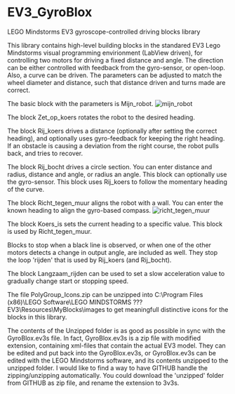 # EV3_GyroBlox
LEGO Mindstorms EV3 gyroscope-controlled driving blocks library

This library contains high-level building blocks in the standared EV3 Lego Mindstorms visual programming envirionment (LabView driven), for controlling two motors for driving a fixed distance and angle. The direction can be either controlled with feedback from the gyro-sensor, or open-loop. Also, a curve can be driven. The parameters can be adjusted to match the wheel diameter and distance, such that distance driven and turns made are correct.

The basic block with the parameters is Mijn_robot. ![mijn_robot](https://github.com/jan-gerard/EV3_GyroBlox/raw/gh-pages/images/mijn_robot.png)

The block Zet_op_koers rotates the robot to the desired heading.

The block Rij_koers drives a distance (optionally after setting the correct heading), and optionally uses gyro-feedback for keeping the right heading. If an obstacle is causing a deviation from the right course, the robot pulls back, and tries to recover.

The block Rij_bocht drives a circle section. You can enter distance and radius, distance and angle, or radius an angle. This block can optionally use the gyro-sensor. This block uses Rij_koers to follow the momentary heading of the curve.

The block Richt_tegen_muur aligns the robot with a wall. You can enter the known heading to align the gyro-based compass. ![richt_tegen_muur](https://github.com/jan-gerard/EV3_GyroBlox/raw/gh-pages/images/richt_tegen_muur.png)

The block Koers_is sets the current heading to a specific value. This block is used by Richt_tegen_muur.

Blocks to stop when a black line is observed, or when one of the other motors detects a change in output angle, are included as well. They stop the loop 'rijden' that is used by Rij_koers (and Rij_bocht). 

The block Langzaam_rijden can be used to set a slow acceleration value to gradually change start or stopping speed.

The file PolyGroup_Icons.zip can be unzipped into C:\Program Files (x86)\LEGO Software\LEGO MINDSTORMS ??? EV3\Resources\MyBlocks\images to get meaningfull distinctive icons for the blocks in this library.

The contents of the Unzipped folder is as good as possible in sync with the GyroBlox.ev3s file. In fact, GyroBlox.ev3s is a zip file with modified extension, containing xml-files that contain the actual EV3 model. They can be edited and put back into the GyroBlox.ev3s, or GyroBlox.ev3s can be edited with the LEGO Mindstorms software, and its contents unzipped to the unzipped folder. 
I would like to find a way to have GITHUB handle the zipping/unzipping automatically. You could download the 'unzipped' folder from GITHUB as zip file, and rename the extension to 3v3s.
